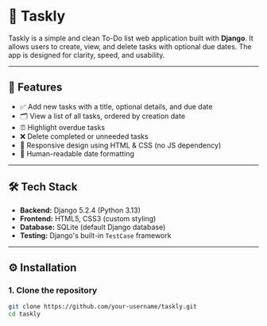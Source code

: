 # 📝 Taskly

Taskly is a simple and clean To-Do list web application built with **Django**. It allows users to create, view, and delete tasks with optional due dates. The app is designed for clarity, speed, and usability.

---

## 🚀 Features

- ✅ Add new tasks with a title, optional details, and due date  
- 🗂 View a list of all tasks, ordered by creation date  
- ⏰ Highlight overdue tasks  
- ❌ Delete completed or unneeded tasks  
- 📱 Responsive design using HTML & CSS (no JS dependency)  
- 📅 Human-readable date formatting  

---

## 🛠 Tech Stack

- **Backend:** Django 5.2.4 (Python 3.13)  
- **Frontend:** HTML5, CSS3 (custom styling)  
- **Database:** SQLite (default Django database)  
- **Testing:** Django's built-in `TestCase` framework  

---

## ⚙️ Installation

### 1. Clone the repository

```bash
git clone https://github.com/your-username/taskly.git
cd taskly

